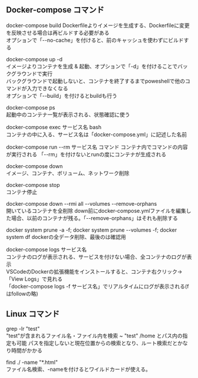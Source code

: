 ## Docker-compose コマンド

docker-compose build
    Dockerfileよりイメージを生成する、Dockerfileに変更を反映させる場合は再ビルドする必要がある  
    オプションで「--no-cache」を付けると、前のキャッシュを使わずにビルドする  

docker-compose up -d  
    イメージよりコンテナを生成 & 起動、オプションで「-d」を付けることでバックグラウンドで実行  
    バックグラウンドで起動しないと、コンテナを終了するまでpoweshellで他のコマンドが入力できなくなる  
    オプションで「--build」を付けるとbuildも行う  

docker-compose ps  
    起動中のコンテナ一覧が表示される、状態確認に使う  

docker-compose exec サービス名 bash  
    コンテナの中に入る、サービス名は「docker-compose.yml」に記述した名前  

docker-compose run --rm サービス名 コマンド
    コンテナ内でコマンドの内容が実行される
    「--rm」を付けないとrunの度にコンテナが生成される

docker-compose down  
    イメージ、コンテナ、ボリューム、ネットワーク削除  

docker-compose stop  
    コンテナ停止  

docker-compose down --rmi all --volumes --remove-orphans  
    開いているコンテナを全削除
    down前にdocker-compose.ymlファイルを編集した場合、以前のコンテナが残る。「--remove-orphans」はそれも削除する  

docker system prune -a -f; docker system prune --volumes -f; docker system df
    dockerの全データ削除、最後のは確認用

docker-compose logs サービス名  
    コンテナのログが表示される、サービスを付けない場合、全コンテナのログが表示  
    VSCodeのDockerの拡張機能をインストールすると、コンテナ右クリック→「View Logs」で見れる  
    「docker-compose logs -f サービス名」でリアルタイムにログが表示される(fはfollowの略)  


## Linux コマンド

grep -lr "test"  
    "test"が含まれるファイル名・ファイル内を検索
    ~ "test" /home とパス内の指定も可能
    パスを指定しないと現在位置からの検索となり、ルート検索だとかなり時間がかかる

find ./ -name "*.html"  
    ファイル名検索、-nameを付けるとワイルドカードが使える。